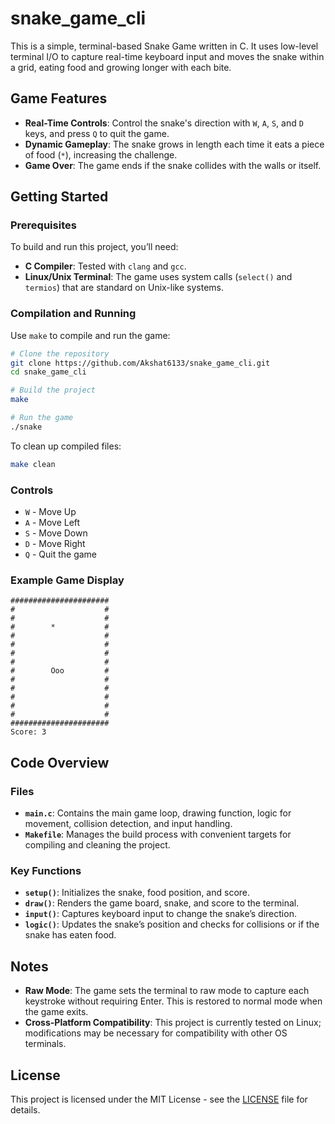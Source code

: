 # snake_game_cli

This is a simple, terminal-based Snake Game written in C. It uses low-level terminal I/O to capture real-time keyboard input and moves the snake within a grid, eating food and growing longer with each bite. 

## Game Features

- **Real-Time Controls**: Control the snake's direction with `W`, `A`, `S`, and `D` keys, and press `Q` to quit the game.
- **Dynamic Gameplay**: The snake grows in length each time it eats a piece of food (`*`), increasing the challenge.
- **Game Over**: The game ends if the snake collides with the walls or itself.

## Getting Started

### Prerequisites

To build and run this project, you’ll need:
- **C Compiler**: Tested with `clang` and `gcc`.
- **Linux/Unix Terminal**: The game uses system calls (`select()` and `termios`) that are standard on Unix-like systems.

### Compilation and Running

Use `make` to compile and run the game:

```bash
# Clone the repository
git clone https://github.com/Akshat6133/snake_game_cli.git
cd snake_game_cli

# Build the project
make

# Run the game
./snake
```

To clean up compiled files:

```bash
make clean
```

### Controls

- `W` - Move Up
- `A` - Move Left
- `S` - Move Down
- `D` - Move Right
- `Q` - Quit the game

### Example Game Display

```
######################
#                    #
#                    #
#        *           #
#                    #
#                    #
#                    #
#                    #
#        Ooo         #
#                    #
#                    #
#                    #
#                    #
#                    #
######################
Score: 3
```

## Code Overview

### Files

- **`main.c`**: Contains the main game loop, drawing function, logic for movement, collision detection, and input handling.
- **`Makefile`**: Manages the build process with convenient targets for compiling and cleaning the project.

### Key Functions

- **`setup()`**: Initializes the snake, food position, and score.
- **`draw()`**: Renders the game board, snake, and score to the terminal.
- **`input()`**: Captures keyboard input to change the snake’s direction.
- **`logic()`**: Updates the snake’s position and checks for collisions or if the snake has eaten food.

## Notes

- **Raw Mode**: The game sets the terminal to raw mode to capture each keystroke without requiring Enter. This is restored to normal mode when the game exits.
- **Cross-Platform Compatibility**: This project is currently tested on Linux; modifications may be necessary for compatibility with other OS terminals.


## License

This project is licensed under the MIT License - see the [LICENSE](LICENSE) file for details.

